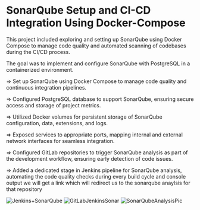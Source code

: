 # SonarQube Setup and CI-CD Integration Using Docker-Compose
This project included exploring and setting up SonarQube using Docker Compose to manage code quality and automated scanning of codebases during the CI/CD process.

The goal was to implement and configure SonarQube with PostgreSQL in a containerized environment.

=> Set up SonarQube using Docker Compose to manage code quality and continuous integration pipelines.

=> Configured PostgreSQL database to support SonarQube, ensuring secure access and storage of project metrics.

=> Utilized Docker volumes for persistent storage of SonarQube configuration, data, extensions, and logs.

=> Exposed services to appropriate ports, mapping internal and external network interfaces for seamless integration.

=> Configured GitLab repositories to trigger SonarQube analysis as part of the development workflow, ensuring early detection of code issues.

=> Added a dedicated stage in Jenkins pipeline for SonarQube analysis, automating the code quality checks during every build cycle and console output we will get a link which will redirect us to the sonarqube anaylsis for that repository




![Jenkins+SonarQube](https://github.com/user-attachments/assets/ea80966c-fce2-44ca-89d2-5cec0a906c4e)
![GitLabJenkinsSonar](https://github.com/user-attachments/assets/46cc95fa-db2a-4b74-b3ad-331f52483705)
![SonarQubeAnalysisPic](https://github.com/user-attachments/assets/5d2350a0-3d73-4516-8fa4-aacad84ef40d)





